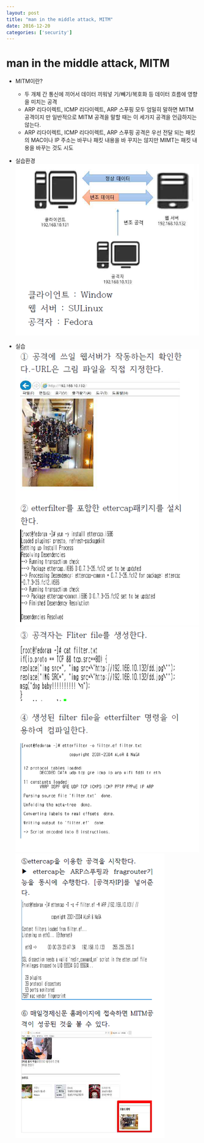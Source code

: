 ```yaml
---
layout: post
title: "man in the middle attack, MITM"
date: 2016-12-20
categories: ['security']
---
```

# man in the middle attack, MITM
- MITM이란?
    - 두 개체 간 통신에 끼어서 데이터 끼워넣
기/빼기/복호화 등 데이터 흐름에 영향을
미치는 공격
    - ARP 리다이렉트, ICMP 리다이렉트, ARP
스푸핑 모두 엄밀히 말하면 MITM 공격이지
만 일반적으로 MITM 공격을 말할 때는 이
세가지 공격을 언급하지는 않는다.
    - ARP 리다이렉트, ICMP 리다이렉트,
ARP 스푸핑 공격은 우선 전달 되는 패킷의
MAC이나 IP 주소는 바꾸나 패킷 내용을 바
꾸지는 않지만 MIMT는 패킷 내용을 바꾸는
것도 시도

- 실습환경
![alt text](/public/img/MITM_1.png)

- 실습
![alt text](/public/img/MITM_2.png)
![alt text](/public/img/MITM_3.png)
![alt text](/public/img/MITM_4.png)
